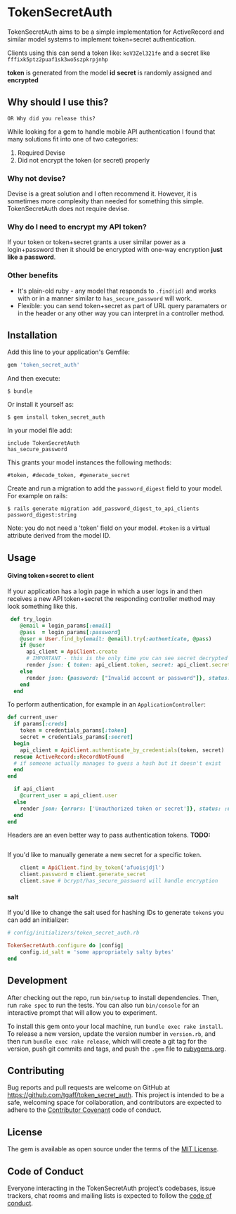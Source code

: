 # TokenSecretAuth

TokenSecretAuth aims to be a simple implementation for ActiveRecord and similar model systems to implement token+secret authentication.

Clients using this can send a token like: `koV3Zel321fe` and a secret like `fffixk5ptz2puaf1sk3wo5szpkrpjnhp`

**token** is generated from the model **id**
**secret** is randomly assigned and **encrypted**

## Why should I use this?

```
OR Why did you release this?
```

While looking for a gem to handle mobile API authentication I found that many solutions fit into one of two categories:

1. Required Devise
1. Did not encrypt the token (or secret) properly

### Why not devise?

Devise is a great solution and I often recommend it.  However, it is sometimes more complexity than needed for something this simple.  TokenSecretAuth does not require devise.

### Why do I need to encrypt my API token?

If your token or token+secret grants a user similar power as a login+password then it should be encrypted with one-way encryption **just like a password**.

### Other benefits

* It's plain-old ruby - any model that responds to `.find(id)` and works with or in a manner similar to `has_secure_password` will work.
*  Flexible: you can send token+secret as part of URL query paramaters or in the header or any other way you can interpret in a controller method.

## Installation

Add this line to your application's Gemfile:

```ruby
gem 'token_secret_auth'
```

And then execute:

    $ bundle

Or install it yourself as:

    $ gem install token_secret_auth

In your model file add:

    include TokenSecretAuth
    has_secure_password

This grants your model instances the following methods: 

    #token, #decode_token, #generate_secret

Create and run a migration to add the `password_digest` field to your model.  
For example on rails: 

    $ rails generate migration add_password_digest_to_api_clients password_digest:string
    
Note: you do not need a 'token' field on your model.  `#token` is a virtual attribute derived from the model ID.
    

## Usage

#### Giving token+secret to client

If your application has a login page in which a user logs in and then receives a new API token+secret the responding controller method may look something like this.

```ruby
 def try_login
    @email = login_params[:email]
    @pass  = login_params[:password]
    @user = User.find_by(email: @email).try(:authenticate, @pass)
    if @user
      api_client = ApiClient.create
      # IMPORTANT - this is the only time you can see secret decrypted decrypted
      render json: { token: api_client.token, secret: api_client.secret }
    else
      render json: {password: ["Invalid account or password"]}, status: :unauthorized
    end
  end
```

To perform authentication, for example in an `ApplicationController`:

```ruby
def current_user
  if params[:creds]
    token = credentials_params[:token]
    secret = credentials_params[:secret]
  begin
    api_client = ApiClient.authenticate_by_credentials(token, secret)
  rescue ActiveRecord::RecordNotFound
  # if someone actually manages to guess a hash but it doesn't exist
  end
end

  if api_client
    @current_user = api_client.user
  else
    render json: {errors: ['Unauthorized token or secret']}, status: :unauthorized }
  end
end
```

Headers are an even better way to pass authentication tokens.  **TODO:**

```ruby

```

If you'd like to manually generate a new secret for a specific token.

```ruby
    client = ApiClient.find_by_token('afuoisjdjl')
    client.password = client.generate_secret
    client.save # bcrypt/has_secure_password will handle encryption
```

#### salt

If you'd like to change the salt used for hashing IDs to generate `token`s you can add an initializer:

```ruby
# config/initializers/token_secret_auth.rb

TokenSecretAuth.configure do |config|
    config.id_salt = 'some appropriately salty bytes'
end
```

## Development

After checking out the repo, run `bin/setup` to install dependencies. Then, run `rake spec` to run the tests. You can also run `bin/console` for an interactive prompt that will allow you to experiment.

To install this gem onto your local machine, run `bundle exec rake install`. To release a new version, update the version number in `version.rb`, and then run `bundle exec rake release`, which will create a git tag for the version, push git commits and tags, and push the `.gem` file to [rubygems.org](https://rubygems.org).

## Contributing

Bug reports and pull requests are welcome on GitHub at https://github.com/tgaff/token_secret_auth. This project is intended to be a safe, welcoming space for collaboration, and contributors are expected to adhere to the [Contributor Covenant](http://contributor-covenant.org) code of conduct.

## License

The gem is available as open source under the terms of the [MIT License](http://opensource.org/licenses/MIT).

## Code of Conduct

Everyone interacting in the TokenSecretAuth project’s codebases, issue trackers, chat rooms and mailing lists is expected to follow the [code of conduct](https://github.com/[USERNAME]/token_secret_auth/blob/master/CODE_OF_CONDUCT.md).
